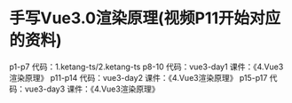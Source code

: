 # 手写Vue3.0渲染原理(视频P11开始对应的资料)
p1-p7  代码：1.ketang-ts/2.ketang-ts
p8-10  代码：vue3-day1  课件：《4.Vue3渲染原理》
p11-p14  代码：vue3-day2 课件：《4.Vue3渲染原理》
p15-p17  代码：vue3-day3 课件：《4.Vue3渲染原理》
